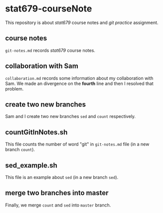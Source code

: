 # stat679-courseNote

This repository is about *stat679* course notes and *git practice* assignment.

## course notes

`git-notes.md` records *stat679* course notes.

## collaboration with Sam

`collaboration.md` records some information about my collaboration with Sam. We made an divergence on the **fourth** line and then I resolved that problem.

## create two new branches

Sam and I create two new branches `sed` and `count` respectively.

## countGitInNotes.sh

This file counts the number of word "git" in `git-notes.md` file (in a new branch `count`).

## sed_example.sh

This file is an example about `sed` (in a new branch `sed`).

## merge two branches into master

Finally, we merge `count` and `sed` into `master` branch.